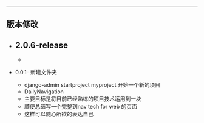 
--------------------------
版本修改
--------------------------
 
 - 2.0.6-release
 	- 
   - 


 - 0.0.1- 新建文件夹
	 - django-admin startproject myproject 开始一个新的项目
	 - DailyNavigation
    - 主要目标是将目前已经熟练的项目技术运用到一块
    - 顺便总结写一个完整到nav tech for web 的页面
    - 这样可以随心所欲的表达自己

